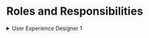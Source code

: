 # Roles and Responsibilities

<details>
<summary>User Experience Designer 1</summary>
A UX Designer I is an entry-level professional in the field of user-centered design, focused on creating digital experiences that are intuitive, visually appealing, and aligned with user needs. Working under the guidance of more experienced designers or team leads, a UX Designer I contributes to the design process, from initial concepts to the final product. This role involves collaborating with cross-functional teams, including researchers, developers, and other stakeholders, to translate user insights into effective and engaging user interfaces.

These are general guidelines, and the specific responsibilities may vary based on the organization and the unique requirements of the role. Additionally, a UX Designer I may gradually take on more responsibilities as they gain experience and expertise.

### Responsibilities

#### User Research:
- [ ] Conduct user interviews, surveys, and usability testing to gather insights.
- [ ] Analyze and interpret user feedback to inform design decisions.

#### Information Architecture:
- [ ] Develop site maps, user flows, and wireframes to define the structure and organization of digital products.
- [ ] Ensure information is presented in a clear and intuitive manner.

#### Interaction Design:
- [ ] Create interactive prototypes to demonstrate and test design concepts.
- [ ] Define and design user interactions and workflows.

#### Visual Design:
- [ ] Develop visual design elements such as color schemes, typography, and iconography.
- [ ] Ensure consistency in visual elements across the product.

#### Collaboration:
- [ ] Work closely with cross-functional teams, including product managers, developers, and other designers.
- [ ] Participate in design reviews and provide constructive feedback.

#### Usability Testing:
- [ ] Plan and conduct usability testing sessions to evaluate design effectiveness.
- [ ] Iterate on designs based on usability testing feedback.

#### Accessibility:
- [ ] Ensure designs comply with accessibility standards and principles.
- [ ] Advocate for inclusive design practices.

#### Prototyping:
- [ ] Develop interactive prototypes using tools such as Sketch, Figma, or Adobe XD.
- [ ] Iterate on prototypes based on feedback and testing results.

#### User Persona Development:
- [ ] Create user personas to represent the target audience and guide design decisions.
- [ ] Consider user needs and goals throughout the design process.

#### Documentation:
- [ ] Prepare and maintain design documentation, including design specifications and guidelines.
- [ ] Communicate design decisions and rationale effectively.

#### Stay Updated on Industry Trends:
- [ ] Stay informed about the latest UX design trends, tools, and methodologies.
- [ ] Continuously improve skills and apply new knowledge to projects.

#### Problem Solving:
- [ ] Identify design challenges and propose creative solutions.
- [ ] Work collaboratively to find optimal solutions to design problems.

## User Experience 2 and 3

A UX Designer II is an experienced professional in the field of UX design, possessing a higher level of expertise and responsibility compared to a junior or entry-level designer. This role typically involves a combination of strategic thinking, leadership, and hands-on design work. A UX Designer II is responsible for creating and enhancing digital products that provide an optimal user experience, aligning with both user needs and business objectives.

These responsibilities are indicative and may vary based on the specific needs of the organization. Always refer to the job description provided by the employer for the most accurate and detailed expectations for a UX Designer II position.

### Responsibilities

#### User Research and Analysis:
- [ ] Lead and conduct user research activities, including interviews, surveys, and usability testing.
- [ ] Analyze and synthesize research findings to inform design decisions.

#### Information Architecture and Interaction Design:
- [ ] Develop complex information architecture, user flows, and wireframes for digital products.
- [ ] Design and refine user interactions and workflows based on user feedback and usability testing.

#### Visual Design Leadership:
- [ ] Lead the development of visual design elements, including color schemes, typography, and iconography.
- [ ] Ensure a cohesive and visually appealing design language across the product.

#### Prototyping and High-Fidelity Mockups:
- [ ] Create interactive prototypes and high-fidelity mockups to demonstrate design concepts.
- [ ] Collaborate with development teams to ensure the feasibility of design implementations.

#### Design System Contribution:
- [ ] Contribute to the development and maintenance of a design system.
- [ ] Ensure consistency and scalability of design elements across the product.

#### Collaboration and Cross-Functional Communication:
- [ ] Collaborate effectively with cross-functional teams, including product managers, developers, and other designers.
- [ ] Communicate design decisions and rationale to stakeholders.

#### Usability Testing and Iteration:
- [ ] Plan and lead usability testing sessions to evaluate designs.
- [ ] Iterate on designs based on user feedback and testing results.

#### Accessibility and Inclusive Design:
- [ ] Ensure designs comply with accessibility standards and advocate for inclusive design practices.
- [ ] Educate team members on the importance of accessibility in design.

#### User Persona Refinement:
- [ ] Refine and update user personas based on ongoing research and feedback.
- [ ] Use personas to guide design decisions and ensure a user-centered approach.

#### Design Leadership:
- [ ] Provide design leadership within the team, mentoring junior designers and collaborating with other design leaders.
- [ ] Contribute to the development of design processes and methodologies.

#### Strategic Design Thinking:
- [ ] Apply strategic design thinking to align design decisions with overall product and business goals.
- [ ] Participate in discussions about the long-term vision for the product.

#### Continuous Learning and Professional Development:
- [ ] Stay updated on the latest trends, tools, and methodologies in UX design.
- [ ] Proactively seek opportunities for professional development and skill enhancement.

</details>